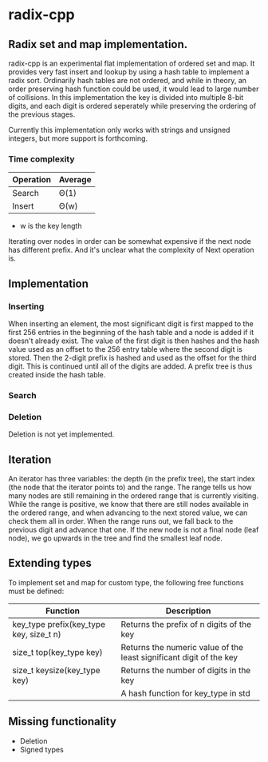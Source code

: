 # radix-cpp

## Radix set and map implementation.

radix-cpp is an experimental flat implementation of ordered set and
map. It provides very fast insert and lookup by using a hash table to
implement a radix sort. Ordinarily hash tables are not ordered, and
while in theory, an order preserving hash function could be used, it
would lead to large number of collisions. In this implementation the
key is divided into multiple 8-bit digits, and each digit is ordered
seperately while preserving the ordering of the previous stages.

Currently this implementation only works with strings and unsigned
integers, but more support is forthcoming.

### Time complexity

| Operation | Average |
| - | - |
| Search | Θ(1) |
| Insert | Θ(w) |

* w is the key length

Iterating over nodes in order can be somewhat expensive if the next
node has different prefix. And it's unclear what the complexity of
Next operation is.

## Implementation

### Inserting

When inserting an element, the most significant digit is first mapped
to the first 256 entries in the beginning of the hash table and a node
is added if it doesn't already exist. The value of the first digit is
then hashes and the hash value used as an offset to the 256 entry
table where the second digit is stored. Then the 2-digit prefix is
hashed and used as the offset for the third digit. This is continued
until all of the digits are added. A prefix tree is thus created
inside the hash table.

### Search

### Deletion

Deletion is not yet implemented.

## Iteration

An iterator has three variables: the depth (in the prefix tree), the
start index (the node that the iterator points to) and the range. The
range tells us how many nodes are still remaining in the ordered range
that is currently visiting. While the range is positive, we know that
there are still nodes available in the ordered range, and when
advancing to the next stored value, we can check them all in
order. When the range runs out, we fall back to the previous digit and
advance that one. If the new node is not a final node (leaf node), we
go upwards in the tree and find the smallest leaf node.

## Extending types

To implement set and map for custom type, the following free functions must be defined:

| Function | Description |
| - | - |
| key_type prefix(key_type key, size_t n) | Returns the prefix of n digits of the key |
| size_t top(key_type key) | Returns the numeric value of the least significant digit of the key |
| size_t keysize(key_type key) | Returns the number of digits in the key |
| | A hash function for key_type in std |

## Missing functionality

- Deletion
- Signed types
